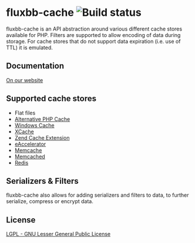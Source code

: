 # fluxbb-cache ![Build status](https://secure.travis-ci.org/fluxbb/cache.png?branch=master)
fluxbb-cache is an API abstraction around various different cache stores available for PHP. Filters are supported to allow encoding of data during storage.
For cache stores that do not support data expiration (i.e. use of TTL) it is emulated.

## Documentation
[On our website](http://fluxbb.org/docs/v2.0/modules/cache)

## Supported cache stores
 * Flat files
 * [Alternative PHP Cache](http://uk2.php.net/manual/en/book.apc.php)
 * [Windows Cache](http://uk2.php.net/manual/en/book.wincache.php)
 * [XCache](http://xcache.lighttpd.net)
 * [Zend Cache Extension](http://files.zend.com/help/Zend-Platform/zend_cache_api.htm)
 * [eAccelerator](http://eaccelerator.net)
 * [Memcache](http://uk2.php.net/manual/en/book.memcache.php)
 * [Memcached](http://uk2.php.net/manual/en/book.memcached.php)
 * [Redis](https://github.com/nicolasff/phpredis)

## Serializers & Filters
fluxbb-cache also allows for adding serializers and filters to data, to further serialize, compress or encrypt data.

## License
[LGPL - GNU Lesser General Public License](http://www.gnu.org/licenses/lgpl.html)